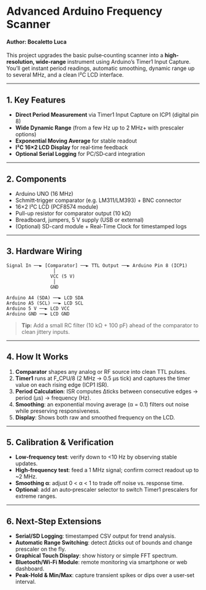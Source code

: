 # Advanced Arduino Frequency Scanner
#### Author: Bocaletto Luca

This project upgrades the basic pulse‐counting scanner into a **high‐resolution, wide‐range** instrument using Arduino’s Timer1 Input Capture. You’ll get instant period readings, automatic smoothing, dynamic range up to several MHz, and a clean I²C LCD interface.

---

## 1. Key Features
- **Direct Period Measurement** via Timer1 Input Capture on ICP1 (digital pin 8)  
- **Wide Dynamic Range** (from a few Hz up to 2 MHz+ with prescaler options)  
- **Exponential Moving Average** for stable readout  
- **I²C 16×2 LCD Display** for real‐time feedback  
- **Optional Serial Logging** for PC/SD‐card integration  

---

## 2. Components
- Arduino UNO (16 MHz)  
- Schmitt‐trigger comparator (e.g. LM311/LM393) + BNC connector  
- 16×2 I²C LCD (PCF8574 module)  
- Pull-up resistor for comparator output (10 kΩ)  
- Breadboard, jumpers, 5 V supply (USB or external)  
- (Optional) SD-card module + Real‐Time Clock for timestamped logs  

---

## 3. Hardware Wiring

    Signal In ──► [Comparator] ──► TTL Output ──► Arduino Pin 8 (ICP1)
                     │                     
                    VCC (5 V)
                     │                     
                    GND

    Arduino A4 (SDA) ──► LCD SDA
    Arduino A5 (SCL) ──► LCD SCL
    Arduino 5 V ──► LCD VCC
    Arduino GND ──► LCD GND

> **Tip:** Add a small RC filter (10 kΩ + 100 pF) ahead of the comparator to clean jittery inputs.

---

## 4. How It Works
1. **Comparator** shapes any analog or RF source into clean TTL pulses.  
2. **Timer1** runs at F_CPU/8 (2 MHz → 0.5 µs tick) and captures the timer value on each rising edge (ICP1 ISR).  
3. **Period Calculation**: ISR computes Δticks between consecutive edges → period (µs) → frequency (Hz).  
4. **Smoothing**: an exponential moving average (α = 0.1) filters out noise while preserving responsiveness.  
5. **Display**: Shows both raw and smoothed frequency on the LCD.

---

## 5. Calibration & Verification
- **Low‐frequency test**: verify down to <10 Hz by observing stable updates.  
- **High‐frequency test**: feed a 1 MHz signal; confirm correct readout up to ~2 MHz.  
- **Smoothing α**: adjust 0 < α < 1 to trade off noise vs. response time.  
- **Optional**: add an auto‐prescaler selector to switch Timer1 prescalers for extreme ranges.

---

## 6. Next‐Step Extensions
- **Serial/SD Logging**: timestamped CSV output for trend analysis.  
- **Automatic Range Switching**: detect Δticks out of bounds and change prescaler on the fly.  
- **Graphical Touch Display**: show history or simple FFT spectrum.  
- **Bluetooth/Wi-Fi Module**: remote monitoring via smartphone or web dashboard.  
- **Peak-Hold & Min/Max**: capture transient spikes or dips over a user‐set interval.  
